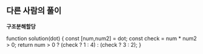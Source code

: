 ## 다른 사람의 풀이

**구조분해할당**

function solution(dot) {
    const [num,num2] = dot;
    const check = num * num2 > 0;
    return num > 0 ? (check ? 1 : 4) : (check ? 3 : 2);
}
